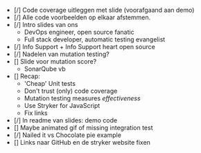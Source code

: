 - [/] Code coverage uitleggen met slide (voorafgaand aan demo)
- [/] Alle code voorbeelden op elkaar afstemmen.
- [/] Intro slides van ons
    * DevOps engineer, open source fanatic
    * Full stack developer, automatic testing evangelist 
- [/] Info Support + Info Support heart open source
- [/] Nadelen van mutation testing?
- [] Slide voor mutation score?
    * SonarQube vb
- [] Recap:
    * 'Cheap' Unit tests
    * Don't trust (only) code coverage
    * Mutation testing measures *effectiveness*
    * Use Stryker for JavaScript
    * Fix links
- [/] In readme van slides: demo code
- [] Maybe animated gif of missing integration test
- [/] Nailed it vs Chocolate pie example
- [] Links naar GitHub en de stryker website fixen
